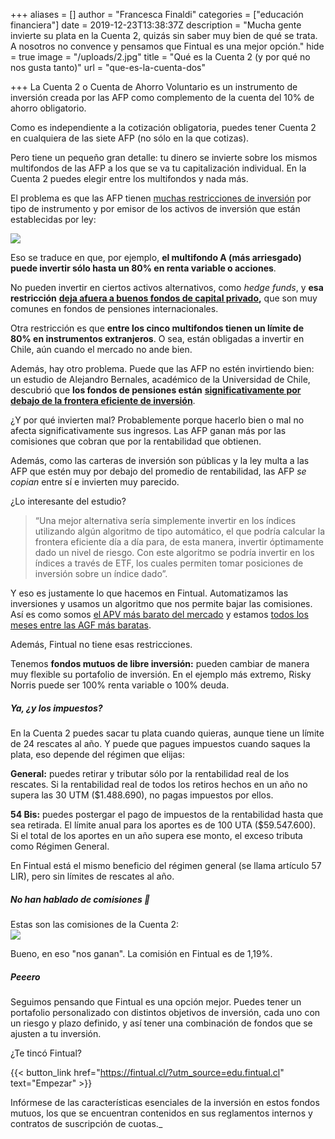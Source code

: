 +++
aliases = []
author = "Francesca Finaldi"
categories = ["educación financiera"]
date = 2019-12-23T13:38:37Z
description = "Mucha gente invierte su plata en la Cuenta 2, quizás sin saber muy bien de qué se trata. A nosotros no convence y pensamos que Fintual es una mejor opción."
hide = true
image = "/uploads/2.jpg"
title = "Qué es la Cuenta 2 (y por qué no nos gusta tanto)"
url = "que-es-la-cuenta-dos"

+++
La Cuenta 2 o Cuenta de Ahorro Voluntario es un instrumento de inversión creada por las AFP como complemento de la cuenta del 10% de ahorro obligatorio.

Como es independiente a la cotización obligatoria, puedes tener Cuenta 2 en cualquiera de las siete AFP (no sólo en la que cotizas).

Pero tiene un pequeño gran detalle: tu dinero se invierte sobre los mismos multifondos de las AFP a los que se va tu capitalización individual. En la Cuenta 2 puedes elegir entre los multifondos y nada más.

El problema es que las AFP tienen [muchas restricciones de inversión](http://www.spensiones.cl/files/normativa/circulares/CAFP1216.pdf) por tipo de instrumento y por emisor de los activos de inversión que están establecidas por ley:

![](/uploads/lmitesdeinversion.png)

Eso se traduce en que, por ejemplo, **el multifondo A (más arriesgado) puede invertir sólo hasta un 80% en renta variable o acciones**.

No pueden invertir en ciertos activos alternativos, como _hedge funds_, y **esa restricción** [**deja afuera a buenos fondos de capital privado**](https://www.elmercurio.com/Inversiones/Noticias/Columnas/2018/04/09/AFP-y-la-duda-que-persiste-sobre-sus-inversiones-alternativas.aspx)**,** que son muy comunes en fondos de pensiones internacionales.

Otra restricción es que **entre los cinco multifondos tienen un límite de 80% en instrumentos extranjeros**. O sea, están obligadas a invertir en Chile, aún cuando el mercado no ande bien.

Además, hay otro problema. Puede que las AFP no estén invirtiendo bien: un estudio de Alejandro Bernales, académico de la Universidad de Chile, descubrió que **los fondos de pensiones están** [**significativamente por debajo de la frontera eficiente de inversión**](http://www.dii.uchile.cl/2017/06/06/alejandro-bernales-por-que-las-afps-podrian-no-estar-invirtiendo-bien-las-pensiones-de-los-chilenos/).

¿Y por qué invierten mal? Probablemente porque hacerlo bien o mal no afecta significativamente sus ingresos. Las AFP ganan más por las comisiones que cobran que por la rentabilidad que obtienen.

Además, como las carteras de inversión son públicas y la ley multa a las AFP que estén muy por debajo del promedio de rentabilidad, las AFP _se copian_ entre sí e invierten muy parecido.

¿Lo interesante del estudio?

> “Una mejor alternativa sería simplemente invertir en los índices utilizando algún algoritmo de tipo automático, el que podría calcular la frontera eficiente día a día para, de esta manera, invertir óptimamente dado un nivel de riesgo. Con este algoritmo se podría invertir en los índices a través de ETF, los cuales permiten tomar posiciones de inversión sobre un índice dado”.

Y eso es justamente lo que hacemos en Fintual. Automatizamos las inversiones y usamos un algoritmo que nos permite bajar las comisiones. Así es como somos [el APV más barato del mercado](https://www.elmercurio.com/Inversiones/Noticias/Analisis/2019/01/25/Nueva-serie-APV-de-fondos-mutuos-de-Fintual-es-la-mas-barata-del-mercado.aspx) y estamos [todos los meses entre las AGF más baratas](https://www.elmercurio.com/Inversiones/Noticias/Analisis/2019/11/22/Las-AGF-mas-cara-y-mas-baratas-en-octubre.aspx).

Además, Fintual no tiene esas restricciones.

Tenemos **fondos mutuos de libre inversión:** pueden cambiar de manera muy flexible su portafolio de inversión. En el ejemplo más extremo, Risky Norris puede ser 100% renta variable o 100% deuda.

##### Ya, ¿y los impuestos?

En la Cuenta 2 puedes sacar tu plata cuando quieras, aunque tiene un límite de 24 rescates al año. Y puede que pagues impuestos cuando saques la plata, eso depende del régimen que elijas:

**General:** puedes retirar y tributar sólo por la rentabilidad real de los rescates. Si la rentabilidad real de todos los retiros hechos en un año no supera las 30 UTM ($1.488.690), no pagas impuestos por ellos.​

**54 Bis:** puedes postergar el pago de impuestos de la rentabilidad hasta que sea retirada. El límite anual para los aportes es de 100 UTA ($59.547.600). Si el total de los aportes en un año supera ese monto, el exceso tributa como Régimen General.

En Fintual está el mismo beneficio del régimen general (se llama artículo 57 LIR), pero sin límites de rescates al año.

##### No han hablado de comisiones **🧐**

Estas son las comisiones de la Cuenta 2:  
![](/uploads/comisionescuenta2.png)

Bueno, en eso "nos ganan". La comisión en Fintual es de 1,19%.

##### Peeero

Seguimos pensando que Fintual es una opción mejor. Puedes tener un portafolio personalizado con distintos objetivos de inversión, cada uno con un riesgo y plazo definido, y así tener una combinación de fondos que se ajusten a tu inversión.

¿Te tincó Fintual?

{{< button_link href="https://fintual.cl/?utm_source=edu.fintual.cl" text="Empezar" >}}

  
  
Infórmese de las características esenciales de la inversión en estos fondos mutuos, los que se encuentran contenidos en sus reglamentos internos y contratos de suscripción de cuotas._